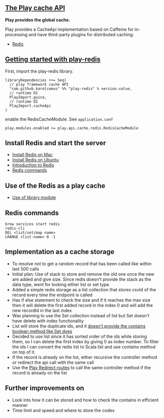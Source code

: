 ## [The Play cache API](https://www.playframework.com/documentation/2.8.x/ScalaCache)

**Play provides the global cache.**

Play provides a CacheApi implementation based on Caffeine for in-processing and have third-party plugins for distributed caching:
- [Redis](https://github.com/KarelCemus/play-redis)

## [Getting started with play-redis](https://github.com/KarelCemus/play-redis-samples/tree/master/hello_world)

First, import the play-redis library.
```
libraryDependencies ++= Seq(
  // play framework cache API
  "com.github.karelcemus" %% "play-redis" % version.value,
  // runtime DI
  PlayImport.guice,
  // runtime DI
  PlayImport.cacheApi
)
```

enable the RedisCacheModule. See `application.conf`
```
play.modules.enabled += play.api.cache.redis.RedisCacheModule
```


## Install Redis and start the server
- [Install Redis on Mac](https://blog.usejournal.com/how-to-install-redis-on-catalina-mac-os-5dc173b08bf6)
- [Install Redis on Ubuntu](https://www.digitalocean.com/community/tutorials/how-to-install-and-secure-redis-on-ubuntu-18-04)
- [Introduction to Redis](https://auth0.com/blog/introduction-to-redis-install-cli-commands-and-data-types/)
- [Redis commands](https://redis.io/commands)

## Use of the Redis as a play cache 
- [Use of library module](https://github.com/KarelCemus/play-redis/blob/2.6.1/doc/30-how-to-use.md)

## Redis commands
```
brew services start redis 
redis-cli  
DEL <list/set/map name>
LRANGE <list-name> 0 -1
```

## Implementation as a cache storage
- To resolve not to get a random record that has been called like within last 500 calls
- Initial plan: Use of stack to store and remove the old one once the new are added and give size. Since redis doesn't provide the stack as the data type, went for looking either list or set type.
- Added a simple redis storage as a list collection that stores csvId of the record every time the endpoint is called 
- Has if else statement to check the size and if it reaches the max size then it will delete the first added record in the index 0 and will add the new recordId in the last index
- Was planning to use the Set collection instead of list but Set doesn't have delete with index functionality
- List will store the duplicate ids, and it [doesn't provide the contains boolean method like Set does](https://stackoverflow.com/questions/9312838/checking-if-a-value-exists-in-a-list-already-redis/25368572)
- Decided to use list since it has sorted order of the ids while storing them, so I can delete the first index by giving 0 as index number. To filter the ids I can convert the redis list to Scala list and use contains method on top of it. 
- If the record is already on the list, either recursive the controller method or redirect the api call with the same call
- Use the [Play Redirect routes](https://stackoverflow.com/questions/55289199/the-generated-route-files-of-play-framework-are-re-generated-automatically-even) to call the same controller method if the record is already on the list

## Further improvements on
- Look into how it can be stored and how to check the contains in efficient manner 
- Time limit and speed and where to store the codes
